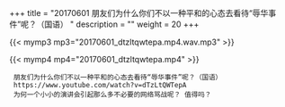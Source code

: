 +++
title = "20170601  朋友们为什么你们不以一种平和的心态去看待“辱华事件”呢？（国语） "
description = ""
weight = 20
+++

{{< mymp3 mp3="20170601_dtzltqwtepa.mp4.wav.mp3" >}}

{{< mymp4 mp4="20170601_dtzltqwtepa.mp4" >}}

     朋友们为什么你们不以一种平和的心态去看待“辱华事件”呢？（国语） 
     https://www.youtube.com/watch?v=dTzLtQWTepA 
     为何一个小小的演讲会引起那么多不必要的网络骂战呢？ 值得吗？ 
